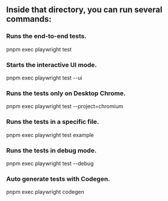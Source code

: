 ## Inside that directory, you can run several commands:

### Runs the end-to-end tests.

pnpm exec playwright test

### Starts the interactive UI mode.

pnpm exec playwright test --ui

### Runs the tests only on Desktop Chrome.

pnpm exec playwright test --project=chromium

### Runs the tests in a specific file.

pnpm exec playwright test example

### Runs the tests in debug mode.

pnpm exec playwright test --debug

### Auto generate tests with Codegen.

pnpm exec playwright codegen
